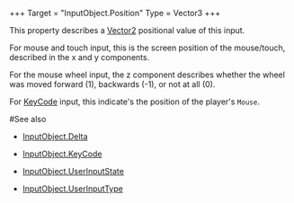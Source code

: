 +++
Target = "InputObject.Position"
Type = Vector3
+++

This property describes a [Vector2](https://developer.roblox.com/search#stq=Vector2) positional value of this input.For mouse and touch input, this is the screen position of the mouse/touch, described in the x and y components.For the mouse wheel input, the z component describes whether the wheel was moved forward (1), backwards (-1), or not at all (0).For [KeyCode](https://developer.roblox.com/search#stq=KeyCode) input, this indicate's the position of the player's `Mouse`.#See also - [InputObject.Delta](https://developer.roblox.com/api-reference/property/InputObject/Delta) - [InputObject.KeyCode](https://developer.roblox.com/api-reference/property/InputObject/KeyCode) - [InputObject.UserInputState](https://developer.roblox.com/api-reference/property/InputObject/UserInputState) - [InputObject.UserInputType](https://developer.roblox.com/api-reference/property/InputObject/UserInputType)